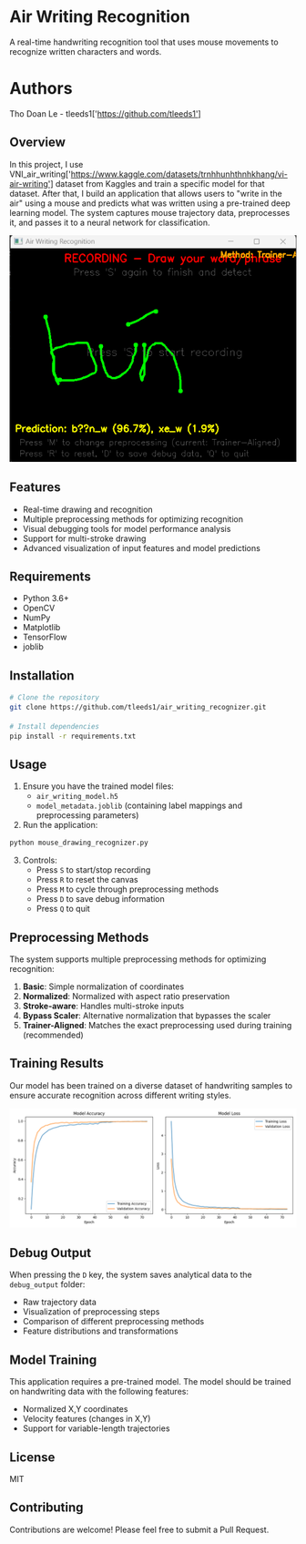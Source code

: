 # Air Writing Recognition
A real-time handwriting recognition tool that uses mouse movements to recognize written characters and words.

# Authors
Tho Doan Le - tleeds1['https://github.com/tleeds1']

## Overview
In this project, I use VNI_air_writing['https://www.kaggle.com/datasets/trnhhunhthnhkhang/vi-air-writing'] dataset from Kaggles and train a specific model for that dataset. After that, I build an application that allows users to "write in the air" using a mouse and predicts what was written using a pre-trained deep learning model. The system captures mouse trajectory data, preprocesses it, and passes it to a neural network for classification.

![Test Example](test.png)

## Features
- Real-time drawing and recognition
- Multiple preprocessing methods for optimizing recognition
- Visual debugging tools for model performance analysis
- Support for multi-stroke drawing
- Advanced visualization of input features and model predictions

## Requirements
- Python 3.6+
- OpenCV
- NumPy
- Matplotlib
- TensorFlow
- joblib

## Installation 
```bash
# Clone the repository
git clone https://github.com/tleeds1/air_writing_recognizer.git

# Install dependencies
pip install -r requirements.txt
```

## Usage
1. Ensure you have the trained model files:
   - `air_writing_model.h5`
   - `model_metadata.joblib` (containing label mappings and preprocessing parameters)
2. Run the application: 
```bash
python mouse_drawing_recognizer.py
```
3. Controls:
   - Press `S` to start/stop recording
   - Press `R` to reset the canvas
   - Press `M` to cycle through preprocessing methods
   - Press `D` to save debug information
   - Press `Q` to quit

## Preprocessing Methods
The system supports multiple preprocessing methods for optimizing recognition:
1. **Basic**: Simple normalization of coordinates
2. **Normalized**: Normalized with aspect ratio preservation
3. **Stroke-aware**: Handles multi-stroke inputs
4. **Bypass Scaler**: Alternative normalization that bypasses the scaler
5. **Trainer-Aligned**: Matches the exact preprocessing used during training (recommended)

## Training Results
Our model has been trained on a diverse dataset of handwriting samples to ensure accurate recognition across different writing styles.

![Training Results](training_history.png)

## Debug Output
When pressing the `D` key, the system saves analytical data to the `debug_output` folder:
- Raw trajectory data
- Visualization of preprocessing steps
- Comparison of different preprocessing methods
- Feature distributions and transformations

## Model Training
This application requires a pre-trained model. The model should be trained on handwriting data with the following features:
- Normalized X,Y coordinates
- Velocity features (changes in X,Y)
- Support for variable-length trajectories

## License
MIT

## Contributing
Contributions are welcome! Please feel free to submit a Pull Request.
